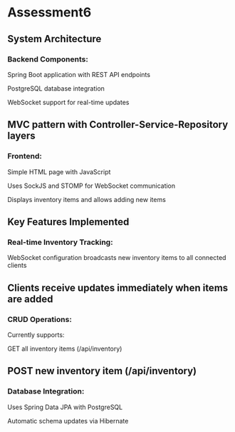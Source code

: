 # Assessment6
## System Architecture
### Backend Components:

Spring Boot application with REST API endpoints

PostgreSQL database integration

WebSocket support for real-time updates

MVC pattern with Controller-Service-Repository layers
---
### Frontend:

Simple HTML page with JavaScript

Uses SockJS and STOMP for WebSocket communication

Displays inventory items and allows adding new items

Key Features Implemented
---
### Real-time Inventory Tracking:

WebSocket configuration broadcasts new inventory items to all connected clients

Clients receive updates immediately when items are added
---
### CRUD Operations:

Currently supports:

GET all inventory items (/api/inventory)

POST new inventory item (/api/inventory)
---
### Database Integration:

Uses Spring Data JPA with PostgreSQL

Automatic schema updates via Hibernate
